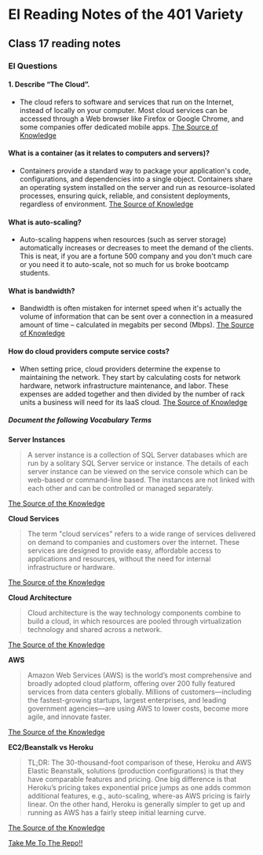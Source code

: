 # El Reading Notes of the 401 Variety

## Class 17 reading notes

### El Questions

#### 1. Describe “The Cloud”.

- The cloud refers to software and services that run on the Internet, instead of locally on your computer. Most cloud services can be accessed through a Web browser like Firefox or Google Chrome, and some companies offer dedicated mobile apps. [The Source of Knowledge](https://www.vox.com/2015/4/30/11562024/too-embarrassed-to-ask-what-is-the-cloud-and-how-does-it-work)

#### What is a container (as it relates to computers and servers)?

- Containers provide a standard way to package your application's code, configurations, and dependencies into a single object. Containers share an operating system installed on the server and run as resource-isolated processes, ensuring quick, reliable, and consistent deployments, regardless of environment. [The Source of Knowledge](https://aws.amazon.com/containers/faqs/)

#### What is auto-scaling?

- Auto-scaling happens when resources (such as server storage) automatically increases or decreases to meet the demand of the clients. This is neat, if you are a fortune 500 company and you don't much care or you need it to auto-scale, not so much for us broke bootcamp students.

#### What is bandwidth?

- Bandwidth is often mistaken for internet speed when it's actually the volume of information that can be sent over a connection in a measured amount of time – calculated in megabits per second (Mbps). [The Source of Knowledge](https://www.verizon.com/info/definitions/bandwidth/)

#### How do cloud providers compute service costs?

- When setting price, cloud providers determine the expense to maintaining the network. They start by calculating costs for network hardware, network infrastructure maintenance, and labor. These expenses are added together and then divided by the number of rack units a business will need for its IaaS cloud. [The Source of Knowledge](https://www.expedient.com/knowledgebase/blog/2015-05-01-how-the-cost-of-cloud-computing-is-calculated/)

##### Document the following Vocabulary Terms

**Server Instances**

> A server instance is a collection of SQL Server databases which are run by a solitary SQL Server service or instance. The details of each server instance can be viewed on the service console which can be web-based or command-line based. The instances are not linked with each other and can be controlled or managed separately.

[The Source of the Knowledge](https://www.techopedia.com/definition/32149/server-instance)

**Cloud Services**

> The term "cloud services" refers to a wide range of services delivered on demand to companies and customers over the internet. These services are designed to provide easy, affordable access to applications and resources, without the need for internal infrastructure or hardware.

[The Source of the Knowledge](https://www.citrix.com/en-in/solutions/digital-workspace/what-is-a-cloud-service.html)

**Cloud Architecture**

> Cloud architecture is the way technology components combine to build a cloud, in which resources are pooled through virtualization technology and shared across a network.

[The Source of the Knowledge](https://www.vmware.com/topics/glossary/content/cloud-architecture.html)

**AWS**

> Amazon Web Services (AWS) is the world’s most comprehensive and broadly adopted cloud platform, offering over 200 fully featured services from data centers globally. Millions of customers—including the fastest-growing startups, largest enterprises, and leading government agencies—are using AWS to lower costs, become more agile, and innovate faster.

[The Source of the Knowledge](https://aws.amazon.com/what-is-aws/)

**EC2/Beanstalk vs Heroku**

> TL;DR: The 30-thousand-foot comparison of these, Heroku and AWS Elastic Beanstalk, solutions (production configurations) is that they have comparable features and pricing. One big difference is that Heroku’s pricing takes exponential price jumps as one adds common additional features, e.g., auto-scaling, where-as AWS pricing is fairly linear. On the other hand, Heroku is generally simpler to get up and running as AWS has a fairly steep initial learning curve.

[The Source of the Knowledge](https://codeburst.io/heroku-v-s-aws-elastic-beanstalk-1cc6f12ca3c7)

 <a href="#top">Take Me To The Repo!!</a>